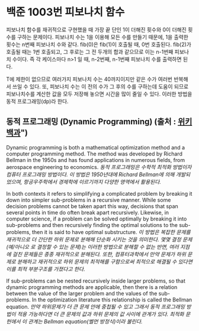 # 백준 1003번 피보나치 함수

피보나치 함수를 재귀적으로 구현했을 때 가장 끝 단인 1이 더해진 횟수와 0이 더해진 횟수를 구하는 문제이다.
피보나치 수는 1을 이용해 모든 수를 만들기 때문에, 1을 출력한 횟수는 n번째 피보나치 수와 같다. fib(0)은 fib(1)이 호출될 때, 0번 호출된다. fib(2)가 호출될 때는 1번 호출되고, 그 후로는 그 전 두개의 합과 같으므로 이는 n-1번째 피보나치 수이다. 즉 각 케이스마다 n>1 일 때, n-2번째, n-1번째 피보나치 수를 출력하면 된다.

T에 제한이 없으므로 여러가지 피보나치 수는 40까지이지만 같은 수가 여러번 반복해서 쓰일 수 있다. 또, 피보나치 수는 이 전의 수가 그 후의 수를 구하는데 도움이 되므로 피보나치수를 계산한 값을 모두 저장해 놓으면 시간을 많이 줄일 수 있다. 이러한 방법을 동적 프로그래밍(dp)라 한다.

## 동적 프로그래밍 (Dynamic Programming) (출처 : [위키백과](https://en.wikipedia.org/wiki/Dynamic_programming)")

Dynamic programming is both a mathematical optimization method and a computer programming method. The method was developed by Richard Bellman in the 1950s and has found applications in numerous fields, from aerospace engineering to economics.
*동적 프로그래밍은 수학적 최적화 방법이자 컴퓨터 프로그래밍 방법이다. 이 방법은 1950년대에 Richard Bellman에 의해 개발되었으며, 항공우주학에서 경제학에 이르기까지 다양한 영역에서 활용된다.*

In both contexts it refers to simplifying a complicated problem by breaking it down into simpler sub-problems in a recursive manner. While some decision problems cannot be taken apart this way, decisions that span several points in time do often break apart recursively. Likewise, in computer science, if a problem can be solved optimally by breaking it into sub-problems and then recursively finding the optimal solutions to the sub-problems, then it is said to have optimal substructure.
*이 방법은 복잡한 문제를 재귀적으로 더 간단한 하위 문제로 분해해 단순화 시키는 것을 의미한다. 몇몇 결정 문제(예/아니오 로 결정할 수 있는 문제)는 이러한 방법으로 분해할 수 없는 반면, 여러 지점에 걸친 문제들은 종종 재귀적으로 분해된다. 또한, 컴퓨터과학에서 만약 문제가 하위 문제로 분해하고 재귀적으로 하위 문제의 최적해를 구함으로써 최적으로 해결될 수 있다면 이를 최적 부분구조를 가졌다고 한다.*

If sub-problems can be nested recursively inside larger problems, so that dynamic programming methods are applicable, then there is a relation between the value of the larger problem and the values of the sub-problems. In the optimization literature this relationship is called the Bellman equation.
*만약 하위문제가 더 큰 문제 안에 중첩될 수 있고 그래서 동적 프로그래밍 방법이 적용 가능하다면 더 큰 문제의 값과 하위 문제의 값 사이에 관계가 있다. 최적화 문헌에서 이 관계는 Bellman equation(벨먼 방정식)이라 불린다.*